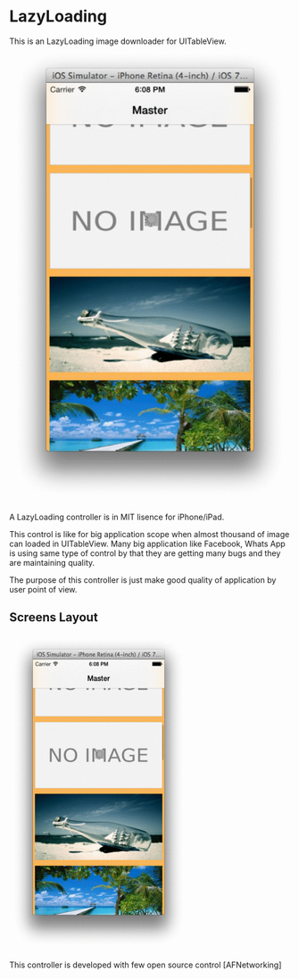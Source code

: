 LazyLoading
===========
This is an LazyLoading image downloader for UITableView.
![alt tag](https://github.com/ioslovers/LazyLoading/blob/master/output_DvrIBF.gif)

A LazyLoading controller is in MIT lisence for iPhone/iPad.

This control is like for big application scope when almost thousand of image can loaded in UITableView. Many big application like Facebook, Whats App is using same type of control by that they are getting many bugs and they are maintaining quality.

The purpose of this controller is just make good quality of application by user point of view.

<MTMarkdownOptions output='html4'>
   <h2>Screens Layout</h2>
  <img border="0" src="output_DvrIBF.gif" alt="" width="320" height="568">

</MTMarkdownOptions>

This controller is developed with few open source control 
[AFNetworking]
